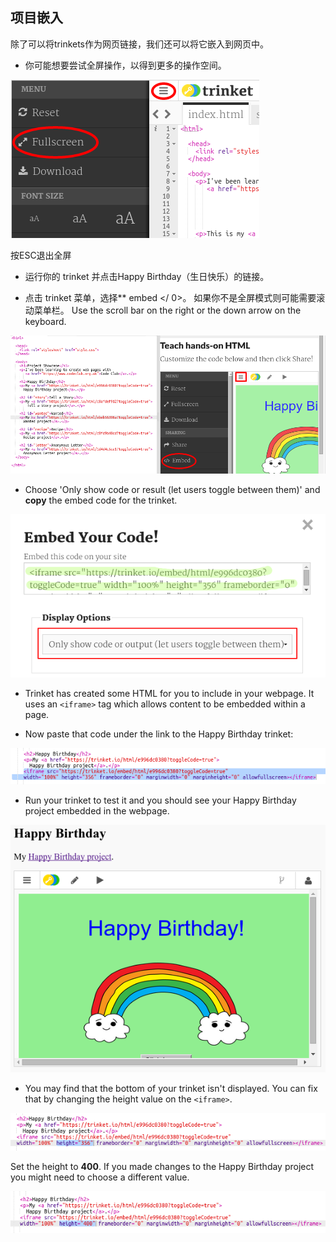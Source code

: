 ## 项目嵌入

除了可以将trinkets作为网页链接，我们还可以将它嵌入到网页中。

+ 你可能想要尝试全屏操作，以得到更多的操作空间。

![截屏](images/showcase-fullscreen.png)

按ESC退出全屏

+ 运行你的 trinket 并点击Happy Birthday（生日快乐）的链接。

+ 点击 trinket 菜单，选择** embed </ 0>。 如果你不是全屏模式则可能需要滚动菜单栏。 Use the scroll bar on the right or the down arrow on the keyboard.</p></li> </ul> 
    
    ![截屏](images/showcase-embed-code.png)
    
    + Choose 'Only show code or result (let users toggle between them)' and **copy** the embed code for the trinket. 
    
    ![截图](images/showcase-embed.png)
    
    + Trinket has created some HTML for you to include in your webpage. It uses an `<iframe>` tag which allows content to be embedded within a page.
    
    + Now paste that code under the link to the Happy Birthday trinket:
    
    ![截屏](images/showcase-paste-embed.png)
    
    + Run your trinket to test it and you should see your Happy Birthday project embedded in the webpage. 
    
    ![截屏](images/showcase-embed-output.png)
    
    + You may find that the bottom of your trinket isn't displayed. You can fix that by changing the height value on the `<iframe>`. 
    
    ![截屏](images/showcase-embed-height.png)
    
    Set the height to **400**. If you made changes to the Happy Birthday project you might need to choose a different value.
    
    ![截屏](images/showcase-embed-fixed.png)